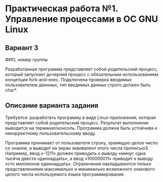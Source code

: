 # Практическая работа №1. Управление процессами в ОС GNU Linux

## Вариант 3

ФИО, номер группы

Разработанная программа представляет собой родительский процесс, который запускает дочерний процесс
с обязательным использованием концепции fork-and-exec. Подключена проверка вводимых пользователем даннных, тип
вводимых данных строго должен быть char*.

## Описание варианта задания

Требуется: разработать программу в виде Linux-приложения, которая представляет собой родительский процесс. Результат выполнения выводится на терминал/консоль. Программа должна быть устойчива к некорректному пользовательскому вводу.

Программа принимает от пользователя строку, хранящую целое число со знаком, и выводит на экран эквивалент этого числа прописью3. Например, ввод «-1211» должен приводить к выводу «минус одна тысяча двести одиннадцать», а ввод «100000011» приводит к выводу «сто миллионов одиннадцать». Ограничения накладываются только представлениями максимально и минимально возможного знакового целого числа используемого языка программирования.